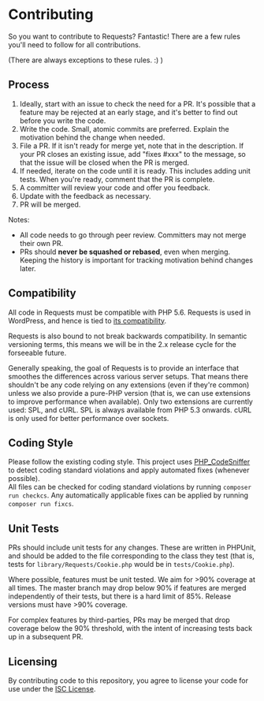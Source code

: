 # Contributing

So you want to contribute to Requests? Fantastic! There are a few rules you'll need to follow for all contributions.

(There are always exceptions to these rules. :) )

## Process

1. Ideally, start with an issue to check the need for a PR. It's possible that a feature may be rejected at an early stage, and it's better to find out before you write the code.
2. Write the code. Small, atomic commits are preferred. Explain the motivation behind the change when needed.
3. File a PR. If it isn't ready for merge yet, note that in the description. If your PR closes an existing issue, add "fixes #xxx" to the message, so that the issue will be closed when the PR is merged.
4. If needed, iterate on the code until it is ready. This includes adding unit tests. When you're ready, comment that the PR is complete.
5. A committer will review your code and offer you feedback.
6. Update with the feedback as necessary.
7. PR will be merged.

Notes:

* All code needs to go through peer review. Committers may not merge their own PR.
* PRs should **never be squashed or rebased**, even when merging. Keeping the history is important for tracking motivation behind changes later.

## Compatibility

All code in Requests must be compatible with PHP 5.6.
Requests is used in WordPress, and hence is tied to [its compatibility][wp-requirements].

Requests is also bound to not break backwards compatibility.
In semantic versioning terms, this means we will be in the 2.x release cycle for the forseeable future.

Generally speaking, the goal of Requests is to provide an interface that smoothes the differences across various server setups.
That means there shouldn't be any code relying on any extensions (even if they're common) unless we also provide a pure-PHP version (that is, we can use extensions to improve performance when available). Only two extensions are currently used: SPL, and cURL.
SPL is always available from PHP 5.3 onwards.
cURL is only used for better performance over sockets.

[wp-requirements]: https://wordpress.org/about/requirements/


## Coding Style

Please follow the existing coding style. This project uses [PHP_CodeSniffer](https://github.com/squizlabs/PHP_CodeSniffer)
to detect coding standard violations and apply automated fixes (whenever possible).  
All files can be checked for coding standard violations by running `composer run checkcs`.
Any automatically applicable fixes can be applied by running `composer run fixcs`.


## Unit Tests

PRs should include unit tests for any changes.
These are written in PHPUnit, and should be added to the file corresponding to the class they test (that is, tests for `library/Requests/Cookie.php` would be in `tests/Cookie.php`).

Where possible, features must be unit tested.
We aim for >90% coverage at all times.
The master branch may drop below 90% if features are merged independently of their tests, but there is a hard limit of 85%. Release versions must have >90% coverage.

For complex features by third-parties, PRs may be merged that drop coverage below the 90% threshold, with the intent of increasing tests back up in a subsequent PR.


## Licensing

By contributing code to this repository, you agree to license your code for use under the [ISC License](https://github.com/rmccue/Requests/blob/master/LICENSE).
